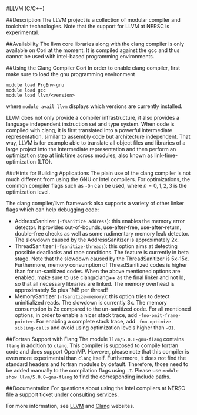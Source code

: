 #LLVM (C/C++)

##Description
The LLVM project is a collection of modular compiler and toolchain technologies. Note that the support for LLVM at NERSC is experimental.


##Availability
The llvm core libraries along with the clang compiler is only available on Cori at the moment. It is compiled against the gcc and thus cannot be used with intel-based programming environments.

##Using the Clang Compiler Cori
In order to enable clang compiler, first make sure to load the gnu programming environment

```Shell
module load PrgEnv-gnu
module load gcc
module load llvm/<version>
```

where `module avail llvm` displays which versions are currently installed.

LLVM does not only provide a compiler infrastructure, it also provides a language independent instruction set and type system. When code is compiled with clang, it is first translated into a powerful intermediate representation, similar to assembly code but architecture independent.
That way, LLVM is for example able to translate all object files and libraries of a large project into the intermediate representation and then perform an optimization step at link time across modules, also known as link-time-optimization (LTO).

###Hints for Building Applications
The plain use of the clang compiler is not much different from using the GNU or Intel compilers.
For optimizations, the common compiler flags such as `-On` can be used, where $n=0,1,2,3$ is the optimization level.

The clang compiler/llvm framework also supports a variety of other linker flags which can help debugging code:

* AddressSanitizer (`-fsanitize address`): this enables the memory error detector. It provides out-of-bounds, use-after-free, use-after-return, double-free checks as well as some rudimentary memory leak detector. The slowdown caused by the AddressSanitizer is approximately 2x.
* ThreadSanitizer (`-fsanitize-threads`): this option aims at detecting possible deadlocks and race conditions. The feature is currently in beta stage. Note that the slowdown caused by the ThreadSanitizer is 5x-15x. Furthermore, memory consumption of ThreadSanitized codes is higher than for un-sanitized codes.
When the above mentioned options are enabled, make sure to use clang/clang++ as the final linker and not ld, so that all necessary libraries are linked. The memory overhead is approximately 5x plus 1MB per thread!
* MemorySanitizer (`-fsanitize-memory`): this option tries to detect uninitialized reads. The slowdown is currently 3x. The memory consumption is 2x compared to the un-sanitized code.
For all mentioned options, in order to enable a nicer stack trace, add `-fno-omit-frame-pointer`. For enabling a complete stack trace, add `-fno-optimize-sibling-calls` and avoid using optimization levels higher than `-O1`.

##Fortran Support with Flang
The module `llvm/5.0.0-gnu-flang` contains `flang` in addition to `clang`. This compiler is supposed to compile fortran code and does support OpenMP. However, please note that this compiler is even more experimental than `clang` itself. Furthermore, it does not find the standard headers and fortran modules by default. Therefore, those need to be added manually to the compilation flags using `-I`. Please use `module show llvm/5.0.0-gnu-flang` to find the corresponding include paths.

##Documentation
For questions about using the Intel compilers at NERSC file a support ticket under [consulting services](https://help.nersc.gov).

For more information, see [LLVM](https://llvm.org/) and [Clang](https://clang.llvm.org/) websites.
